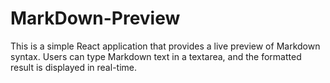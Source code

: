 # MarkDown-Preview
This is a simple React application that provides a live preview of Markdown syntax. Users can type Markdown text in a textarea, and the formatted result is displayed in real-time.
